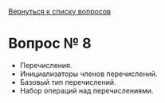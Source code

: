 [Вернуться к списку вопросов](../questions.md)
# Вопрос № 8

* Перечисления. 
* Инициализаторы членов перечислений. 
* Базовый тип перечислений. 
* Набор операций над перечислениями.